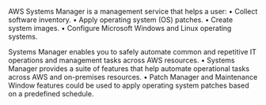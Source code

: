 AWS Systems Manager is a management service that helps a user:
 • Collect software inventory. 
• Apply operating system (OS) patches. 
• Create system images. 
• Configure Microsoft Windows and Linux operating systems.

Systems Manager enables you to safely automate common and repetitive IT operations and management tasks across AWS resources.
• Systems Manager provides a suite of features that help automate operational tasks across AWS and on-premises resources.
• Patch Manager and Maintenance Window features could be used to apply operating system patches based on a predefined schedule.
